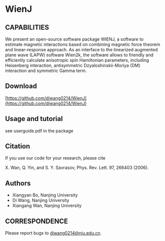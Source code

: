 # WienJ

## CAPABILITIES 
We present an open-source software package WIENJ, a software to estimate magnetic interactions based on combining magnetic force theorem and linear-response approach.  As an interface to the linearized augmented plane wave (LAPW) software Wien2k, the software allows to friendly and efficiently calculate anisotropic spin Hamiltonian parameters, including Heisenberg interaction, antisymmetric Dzyaloshinskii-Moriya (DM) interaction and symmetric Gamma term. 

## Download
[https://github.com/diwang0214/WienJ](https://github.com/diwang0214/WienJ)

## Usage and tutorial
see userguide.pdf in the package

## Citation
If you use our code for your research, please cite  

X. Wan, Q. Yin, and S. Y. Savrasov, Phys. Rev. Lett. 97, 266403 (2006).

## Authors
* Xiangyan Bo, Nanjing University
* Di Wang, Nanjing University
* Xiangang Wan, Nanjing University

## CORRESPONDENCE
Please report bugs to diwang0214@nju.edu.cn.
